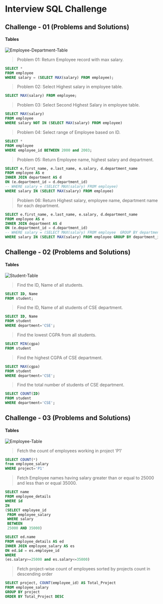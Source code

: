 # Interview SQL Challenge

## Challenge - 01 (Problems and Solutions)

#### Tables

![Employee-Department-Table](https://github.com/CodeMechanix/Interview-SQL-Challenge/blob/master/Images/Employee-Department-Table.PNG)

> Problem 01: Return Employee record with max salary.
```sql
SELECT * 
FROM employee
WHERE salary = (SELECT MAX(salary) FROM employee);
```
> Problem 02: Select Highest salary in employee table.
```sql
SELECT MAX(salary) FROM employee;
```
> Problem 03: Select Second Highest Salary in employee table.
```sql
SELECT MAX(salary) 
FROM employee
WHERE salary NOT IN (SELECT MAX(salary) FROM employee)
```
> Problem 04: Select range of Employee based on ID.
```sql
SELECT * 
FROM employee
WHERE employee_id BETWEEN 2000 and 2003;
```
> Problem 05: Return Employee name, highest salary and department.
```sql
SELECT e.first_name, e.last_name, e.salary, d.department_name
FROM employee AS e
INNER JOIN department AS d 
ON (e.department_id = d.department_id)
-- WHERE salary = (SELECT MAX(salary) FROM employee)
WHERE salary IN (SELECT MAX(salary) FROM employee)
```
> Problem 06: Return Highest salary, employee name, department name for each department.
```sql
SELECT e.first_name, e.last_name, e.salary, d.department_name
FROM employee AS e
INNER JOIN department AS d 
ON (e.department_id = d.department_id)
-- WHERE salary = (SELECT MAX(salary) FROM employee  GROUP BY department_id)
WHERE salary IN (SELECT MAX(salary) FROM employee GROUP BY department_id)
```

## Challenge - 02 (Problems and Solutions)

#### Tables

![Student-Table](https://github.com/CodeMechanix/Interview-SQL-Challenge/blob/master/Images/Student-table.PNG)

> Find the ID, Name of all students.
```sql
SELECT ID, Name 
FROM student;
```
> Find the ID, Name of all students of CSE department.
```sql
SELECT ID, Name 
FROM student
WHERE department='CSE';
```
> Find the lowest CGPA from all students.
```sql
SELECT MIN(cgpa) 
FROM student
```
> Find the highest CGPA of CSE department.
```sql
SELECT MAX(cgpa) 
FROM student
WHERE department='CSE';
```
> Find the total number of students of CSE department.
```sql
SELECT COUNT(ID) 
FROM student
WHERE department='CSE';
```

## Challenge - 03 (Problems and Solutions)

#### Tables

![Employee-Table](https://github.com/CodeMechanix/Interview-SQL-Challenge/blob/master/Images/Employee-Table.PNG)

> Fetch the count of employees working in project 'P1'
```sql
SELECT COUNT(*) 
from employee_salary 
WHERE project='P1'
```
> Fetch Employee names having salary greater than or equal to 25000 and less than or equal 35000.
```sql
SELECT name 
FROM employee_details
WHERE id 
IN
(SELECT employee_id 
 FROM employee_salary
 WHERE salary 
 BETWEEN
 25000 AND 35000)
```
```sql
SELECT ed.name 
FROM employee_details AS ed
INNER JOIN employee_salary AS es 
ON ed.id = es.employee_id
WHERE 
(es.salary>=25000 and es.salary<=35000)
```
> Fetch project-wise count of employees sorted by projects count in descending order
```sql
SELECT project, COUNT(employee_id) AS Total_Project
FROM employee_salary
GROUP BY project
ORDER BY Total_Project DESC
```

